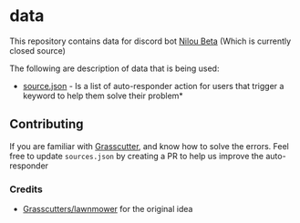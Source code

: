 # data

This repository contains data for discord bot [Nilou Beta](https://github.com/mailpakokok/Nilou-Sexo) (Which is currently closed source)

The following are description of data that is being used:

- [source.json](/source.json) - Is a list of auto-responder action for users that trigger a keyword to help them solve their problem*

## Contributing

If you are familiar with [Grasscutter](https://github.com/Grasscutters/Grasscutter), and know how to solve the errors. Feel free to update `sources.json` by creating a PR to help us improve the auto-responder

### Credits
- [Grasscutters/lawnmower](https://github.com/Grasscutters/lawnmower/) for the original idea
